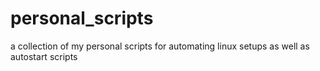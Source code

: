 # personal_scripts
a collection of my personal scripts for automating linux setups as well as autostart scripts
